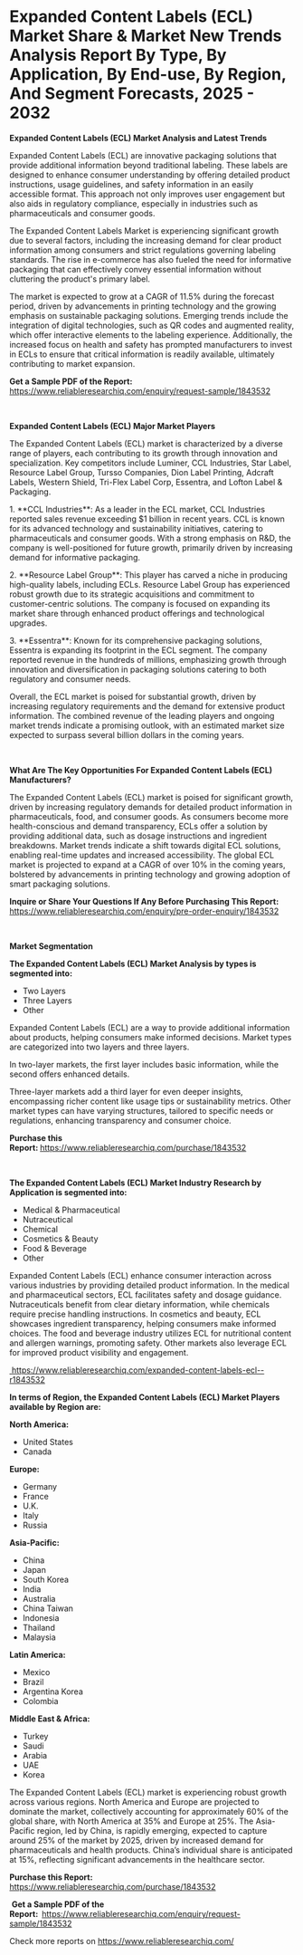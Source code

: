 <p><h1>Expanded Content Labels (ECL) Market Share & Market New Trends Analysis Report By Type, By Application, By End-use, By Region, And Segment Forecasts, 2025 - 2032</h1></p><p><strong>Expanded Content Labels (ECL) Market Analysis and Latest Trends</strong></p>
<p><p>Expanded Content Labels (ECL) are innovative packaging solutions that provide additional information beyond traditional labeling. These labels are designed to enhance consumer understanding by offering detailed product instructions, usage guidelines, and safety information in an easily accessible format. This approach not only improves user engagement but also aids in regulatory compliance, especially in industries such as pharmaceuticals and consumer goods.</p><p>The Expanded Content Labels Market is experiencing significant growth due to several factors, including the increasing demand for clear product information among consumers and strict regulations governing labeling standards. The rise in e-commerce has also fueled the need for informative packaging that can effectively convey essential information without cluttering the product's primary label. </p><p>The market is expected to grow at a CAGR of 11.5% during the forecast period, driven by advancements in printing technology and the growing emphasis on sustainable packaging solutions. Emerging trends include the integration of digital technologies, such as QR codes and augmented reality, which offer interactive elements to the labeling experience. Additionally, the increased focus on health and safety has prompted manufacturers to invest in ECLs to ensure that critical information is readily available, ultimately contributing to market expansion.</p></p>
<p><strong>Get a Sample PDF of the Report:&nbsp;</strong> <a href="https://www.reliableresearchiq.com/enquiry/request-sample/1843532?utm_campaign=2271&utm_medium=2&utm_source=Github&utm_content=ia&utm_term=03022025&utm_id=expanded-content-labels-ecl">https://www.reliableresearchiq.com/enquiry/request-sample/1843532</a></p>
<p>&nbsp;</p>
<p><strong>Expanded Content Labels (ECL) Major Market Players</strong></p>
<p><p>The Expanded Content Labels (ECL) market is characterized by a diverse range of players, each contributing to its growth through innovation and specialization. Key competitors include Luminer, CCL Industries, Star Label, Resource Label Group, Tursso Companies, Dion Label Printing, Adcraft Labels, Western Shield, Tri-Flex Label Corp, Essentra, and Lofton Label & Packaging.</p><p>1. **CCL Industries**: As a leader in the ECL market, CCL Industries reported sales revenue exceeding $1 billion in recent years. CCL is known for its advanced technology and sustainability initiatives, catering to pharmaceuticals and consumer goods. With a strong emphasis on R&D, the company is well-positioned for future growth, primarily driven by increasing demand for informative packaging.</p><p>2. **Resource Label Group**: This player has carved a niche in producing high-quality labels, including ECLs. Resource Label Group has experienced robust growth due to its strategic acquisitions and commitment to customer-centric solutions. The company is focused on expanding its market share through enhanced product offerings and technological upgrades.</p><p>3. **Essentra**: Known for its comprehensive packaging solutions, Essentra is expanding its footprint in the ECL segment. The company reported revenue in the hundreds of millions, emphasizing growth through innovation and diversification in packaging solutions catering to both regulatory and consumer needs.</p><p>Overall, the ECL market is poised for substantial growth, driven by increasing regulatory requirements and the demand for extensive product information. The combined revenue of the leading players and ongoing market trends indicate a promising outlook, with an estimated market size expected to surpass several billion dollars in the coming years.</p></p>
<p>&nbsp;</p>
<p><strong>What Are The Key Opportunities For Expanded Content Labels (ECL) Manufacturers?</strong></p>
<p><p>The Expanded Content Labels (ECL) market is poised for significant growth, driven by increasing regulatory demands for detailed product information in pharmaceuticals, food, and consumer goods. As consumers become more health-conscious and demand transparency, ECLs offer a solution by providing additional data, such as dosage instructions and ingredient breakdowns. Market trends indicate a shift towards digital ECL solutions, enabling real-time updates and increased accessibility. The global ECL market is projected to expand at a CAGR of over 10% in the coming years, bolstered by advancements in printing technology and growing adoption of smart packaging solutions.</p></p>
<p><strong>Inquire or Share Your Questions If Any Before Purchasing This Report:</strong> <a href="https://www.reliableresearchiq.com/enquiry/pre-order-enquiry/1843532?utm_campaign=2271&utm_medium=2&utm_source=Github&utm_content=ia&utm_term=03022025&utm_id=expanded-content-labels-ecl">https://www.reliableresearchiq.com/enquiry/pre-order-enquiry/1843532</a></p>
<p>&nbsp;</p>
<p><strong>Market Segmentation</strong></p>
<p><strong>The Expanded Content Labels (ECL) Market Analysis by types is segmented into:</strong></p>
<p><ul><li>Two Layers</li><li>Three Layers</li><li>Other</li></ul></p>
<p><p>Expanded Content Labels (ECL) are a way to provide additional information about products, helping consumers make informed decisions. Market types are categorized into two layers and three layers. </p><p>In two-layer markets, the first layer includes basic information, while the second offers enhanced details. </p><p>Three-layer markets add a third layer for even deeper insights, encompassing richer content like usage tips or sustainability metrics. Other market types can have varying structures, tailored to specific needs or regulations, enhancing transparency and consumer choice.</p></p>
<p><strong>Purchase this Report:&nbsp;</strong><a href="https://www.reliableresearchiq.com/purchase/1843532?utm_campaign=2271&utm_medium=2&utm_source=Github&utm_content=ia&utm_term=03022025&utm_id=expanded-content-labels-ecl">https://www.reliableresearchiq.com/purchase/1843532</a></p>
<p>&nbsp;</p>
<p><strong>The Expanded Content Labels (ECL) Market Industry Research by Application is segmented into:</strong></p>
<p><ul><li>Medical & Pharmaceutical</li><li>Nutraceutical</li><li>Chemical</li><li>Cosmetics & Beauty</li><li>Food & Beverage</li><li>Other</li></ul></p>
<p><p>Expanded Content Labels (ECL) enhance consumer interaction across various industries by providing detailed product information. In the medical and pharmaceutical sectors, ECL facilitates safety and dosage guidance. Nutraceuticals benefit from clear dietary information, while chemicals require precise handling instructions. In cosmetics and beauty, ECL showcases ingredient transparency, helping consumers make informed choices. The food and beverage industry utilizes ECL for nutritional content and allergen warnings, promoting safety. Other markets also leverage ECL for improved product visibility and engagement.</p></p>
<p><a href="https://www.reliableresearchiq.com/expanded-content-labels-ecl--r1843532?utm_campaign=2271&utm_medium=2&utm_source=Github&utm_content=ia&utm_term=03022025&utm_id=expanded-content-labels-ecl">&nbsp;https://www.reliableresearchiq.com/expanded-content-labels-ecl--r1843532</a></p>
<p><strong>In terms of Region, the Expanded Content Labels (ECL) Market Players available by Region are:</strong></p>
<p>
    <p> <strong> North America: </strong>
        <ul>
            <li>United States</li>
            <li>Canada</li>
        </ul>
        </p> 
    <p> <strong> Europe: </strong>
        <ul>
            <li>Germany</li>
            <li>France</li>
            <li>U.K.</li>
            <li>Italy</li>
            <li>Russia</li>
        </ul>
        </p> 
    <p> <strong> Asia-Pacific: </strong>
        <ul>
            <li>China</li>
            <li>Japan</li>
            <li>South Korea</li>
            <li>India</li>
            <li>Australia</li>
            <li>China Taiwan</li>
            <li>Indonesia</li>
            <li>Thailand</li>
            <li>Malaysia</li>
        </ul>
        </p> 
    <p> <strong> Latin America: </strong>
        <ul>
            <li>Mexico</li>
            <li>Brazil</li>
            <li>Argentina Korea</li>
            <li>Colombia</li>
        </ul>
        </p> 
    <p> <strong> Middle East & Africa: </strong>
        <ul>
            <li>Turkey</li>
            <li>Saudi</li>
            <li>Arabia</li>
            <li>UAE</li>
            <li>Korea</li>
        </ul>
    </p>
    </p>
<p><p>The Expanded Content Labels (ECL) market is experiencing robust growth across various regions. North America and Europe are projected to dominate the market, collectively accounting for approximately 60% of the global share, with North America at 35% and Europe at 25%. The Asia-Pacific region, led by China, is rapidly emerging, expected to capture around 25% of the market by 2025, driven by increased demand for pharmaceuticals and health products. China’s individual share is anticipated at 15%, reflecting significant advancements in the healthcare sector.</p></p>
<p><strong>Purchase this Report: </strong><a href="https://www.reliableresearchiq.com/purchase/1843532?utm_campaign=2271&utm_medium=2&utm_source=Github&utm_content=ia&utm_term=03022025&utm_id=expanded-content-labels-ecl">https://www.reliableresearchiq.com/purchase/1843532</a></p>
<p>&nbsp;<strong>Get a Sample PDF of the Report:&nbsp;&nbsp;</strong><a href="https://www.reliableresearchiq.com/enquiry/request-sample/1843532?utm_campaign=2271&utm_medium=2&utm_source=Github&utm_content=ia&utm_term=03022025&utm_id=expanded-content-labels-ecl">https://www.reliableresearchiq.com/enquiry/request-sample/1843532</a></p>
<p><strong></strong></p>
<p>Check more reports on <a href="https://www.reliableresearchiq.com/?utm_campaign=2271&utm_medium=2&utm_source=Github&utm_content=ia&utm_term=03022025&utm_id=expanded-content-labels-ecl">https://www.reliableresearchiq.com/</a></p>
